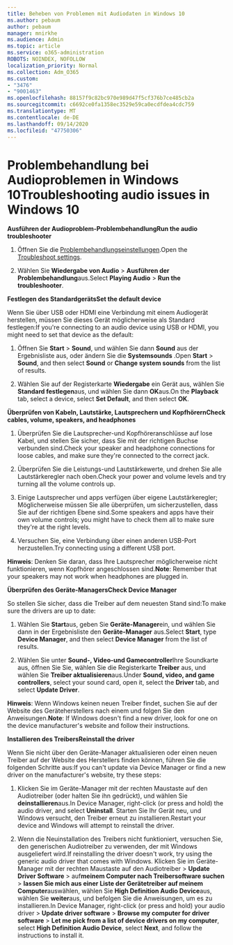 ```yaml
---
title: Beheben von Problemen mit Audiodaten in Windows 10
ms.author: pebaum
author: pebaum
manager: mnirkhe
ms.audience: Admin
ms.topic: article
ms.service: o365-administration
ROBOTS: NOINDEX, NOFOLLOW
localization_priority: Normal
ms.collection: Adm_O365
ms.custom:
- "3476"
- "9001463"
ms.openlocfilehash: 88157f9c82bc970e989d47f5cf376b7ce485cb2a
ms.sourcegitcommit: c6692ce0fa1358ec3529e59ca0ecdfdea4cdc759
ms.translationtype: MT
ms.contentlocale: de-DE
ms.lasthandoff: 09/14/2020
ms.locfileid: "47750306"
---
```

# <a name="troubleshooting-audio-issues-in-windows-10"></a><span data-ttu-id="20a6b-102">Problembehandlung bei Audioproblemen in Windows 10</span><span class="sxs-lookup"><span data-stu-id="20a6b-102">Troubleshooting audio issues in Windows 10</span></span>

<span data-ttu-id="20a6b-103">**Ausführen der Audioproblem-Problembehandlung**</span><span class="sxs-lookup"><span data-stu-id="20a6b-103">**Run the audio troubleshooter**</span></span>

1.  <span data-ttu-id="20a6b-104">Öffnen Sie die [Problembehandlungseinstellungen](ms-settings:troubleshoot).</span><span class="sxs-lookup"><span data-stu-id="20a6b-104">Open the [Troubleshoot settings](ms-settings:troubleshoot).</span></span>

2.  <span data-ttu-id="20a6b-105">Wählen Sie **Wiedergabe von Audio**  >  **Ausführen der Problembehandlung**aus.</span><span class="sxs-lookup"><span data-stu-id="20a6b-105">Select **Playing Audio** > **Run the troubleshooter**.</span></span>

<span data-ttu-id="20a6b-106">**Festlegen des Standardgeräts**</span><span class="sxs-lookup"><span data-stu-id="20a6b-106">**Set the default device**</span></span>

<span data-ttu-id="20a6b-107">Wenn Sie über USB oder HDMI eine Verbindung mit einem Audiogerät herstellen, müssen Sie dieses Gerät möglicherweise als Standard festlegen:</span><span class="sxs-lookup"><span data-stu-id="20a6b-107">If you're connecting to an audio device using USB or HDMI, you might need to set that device as the default:</span></span>

1. <span data-ttu-id="20a6b-108">Öffnen Sie **Start**  >  **Sound**, und wählen Sie dann **Sound** aus der Ergebnisliste aus, oder ändern Sie die **Systemsounds** .</span><span class="sxs-lookup"><span data-stu-id="20a6b-108">Open **Start** > **Sound**, and then select **Sound** or **Change system sounds** from the list of results.</span></span>

2.  <span data-ttu-id="20a6b-109">Wählen Sie auf der Registerkarte **Wiedergabe** ein Gerät aus, wählen Sie **Standard festlegen**aus, und wählen Sie dann **OK**aus.</span><span class="sxs-lookup"><span data-stu-id="20a6b-109">On the **Playback** tab, select a device, select **Set Default**, and then select **OK**.</span></span>

<span data-ttu-id="20a6b-110">**Überprüfen von Kabeln, Lautstärke, Lautsprechern und Kopfhörern**</span><span class="sxs-lookup"><span data-stu-id="20a6b-110">**Check cables, volume, speakers, and headphones**</span></span>

1. <span data-ttu-id="20a6b-111">Überprüfen Sie die Lautsprecher-und Kopfhöreranschlüsse auf lose Kabel, und stellen Sie sicher, dass Sie mit der richtigen Buchse verbunden sind.</span><span class="sxs-lookup"><span data-stu-id="20a6b-111">Check your speaker and headphone connections for loose cables, and make sure they're connected to the correct jack.</span></span>

2. <span data-ttu-id="20a6b-112">Überprüfen Sie die Leistungs-und Lautstärkewerte, und drehen Sie alle Lautstärkeregler nach oben.</span><span class="sxs-lookup"><span data-stu-id="20a6b-112">Check your power and volume levels and try turning all the volume controls up.</span></span>

3. <span data-ttu-id="20a6b-113">Einige Lautsprecher und apps verfügen über eigene Lautstärkeregler; Möglicherweise müssen Sie alle überprüfen, um sicherzustellen, dass Sie auf der richtigen Ebene sind.</span><span class="sxs-lookup"><span data-stu-id="20a6b-113">Some speakers and apps have their own volume controls; you might have to check them all to make sure they're at the right levels.</span></span>

4. <span data-ttu-id="20a6b-114">Versuchen Sie, eine Verbindung über einen anderen USB-Port herzustellen.</span><span class="sxs-lookup"><span data-stu-id="20a6b-114">Try connecting using a different USB port.</span></span>

<span data-ttu-id="20a6b-115">**Hinweis**: Denken Sie daran, dass Ihre Lautsprecher möglicherweise nicht funktionieren, wenn Kopfhörer angeschlossen sind.</span><span class="sxs-lookup"><span data-stu-id="20a6b-115">**Note**: Remember that your speakers may not work when headphones are plugged in.</span></span>

<span data-ttu-id="20a6b-116">**Überprüfen des Geräte-Managers**</span><span class="sxs-lookup"><span data-stu-id="20a6b-116">**Check Device Manager**</span></span>

<span data-ttu-id="20a6b-117">So stellen Sie sicher, dass die Treiber auf dem neuesten Stand sind:</span><span class="sxs-lookup"><span data-stu-id="20a6b-117">To make sure the drivers are up to date:</span></span>

1. <span data-ttu-id="20a6b-118">Wählen Sie **Start**aus, geben Sie **Geräte-Manager**ein, und wählen Sie dann in der Ergebnisliste den **Geräte-Manager** aus.</span><span class="sxs-lookup"><span data-stu-id="20a6b-118">Select **Start**, type **Device Manager**, and then select **Device Manager** from the list of results.</span></span>

2. <span data-ttu-id="20a6b-119">Wählen Sie unter **Sound-, Video-und Gamecontroller**Ihre Soundkarte aus, öffnen Sie Sie, wählen Sie die Registerkarte **Treiber** aus, und wählen Sie **Treiber aktualisieren**aus.</span><span class="sxs-lookup"><span data-stu-id="20a6b-119">Under **Sound, video, and game controllers**, select your sound card, open it, select the **Driver** tab, and select **Update Driver**.</span></span>

<span data-ttu-id="20a6b-120">**Hinweis**: Wenn Windows keinen neuen Treiber findet, suchen Sie auf der Website des Geräteherstellers nach einem und folgen Sie den Anweisungen.</span><span class="sxs-lookup"><span data-stu-id="20a6b-120">**Note**: If Windows doesn't find a new driver, look for one on the device manufacturer's website and follow their instructions.</span></span>

<span data-ttu-id="20a6b-121">**Installieren des Treibers**</span><span class="sxs-lookup"><span data-stu-id="20a6b-121">**Reinstall the driver**</span></span>

<span data-ttu-id="20a6b-122">Wenn Sie nicht über den Geräte-Manager aktualisieren oder einen neuen Treiber auf der Website des Herstellers finden können, führen Sie die folgenden Schritte aus:</span><span class="sxs-lookup"><span data-stu-id="20a6b-122">If you can't update via Device Manager or find a new driver on the manufacturer's website, try these steps:</span></span>

1. <span data-ttu-id="20a6b-123">Klicken Sie im Geräte-Manager mit der rechten Maustaste auf den Audiotreiber (oder halten Sie ihn gedrückt), und wählen Sie **deinstallieren**aus.</span><span class="sxs-lookup"><span data-stu-id="20a6b-123">In Device Manager, right-click (or press and hold) the audio driver, and select **Uninstall**.</span></span> <span data-ttu-id="20a6b-124">Starten Sie Ihr Gerät neu, und Windows versucht, den Treiber erneut zu installieren.</span><span class="sxs-lookup"><span data-stu-id="20a6b-124">Restart your device and Windows will attempt to reinstall the driver.</span></span>

2. <span data-ttu-id="20a6b-125">Wenn die Neuinstallation des Treibers nicht funktioniert, versuchen Sie, den generischen Audiotreiber zu verwenden, der mit Windows ausgeliefert wird.</span><span class="sxs-lookup"><span data-stu-id="20a6b-125">If reinstalling the driver doesn't work, try using the generic audio driver that comes with Windows.</span></span> <span data-ttu-id="20a6b-126">Klicken Sie im Geräte-Manager mit der rechten Maustaste auf den Audiotreiber > **Update Driver Software**  >  auf**meinem Computer nach Treibersoftware suchen**  >  **lassen Sie mich aus einer Liste der Gerätetreiber auf meinem Computer**auswählen, wählen Sie **High Definition Audio Device**aus, wählen Sie **weiter**aus, und befolgen Sie die Anweisungen, um es zu installieren.</span><span class="sxs-lookup"><span data-stu-id="20a6b-126">In Device Manager, right-click (or press and hold) your audio driver > **Update driver software** > **Browse my computer for driver software** > **Let me pick from a list of device drivers on my computer**, select **High Definition Audio Device**, select **Next**, and follow the instructions to install it.</span></span>
